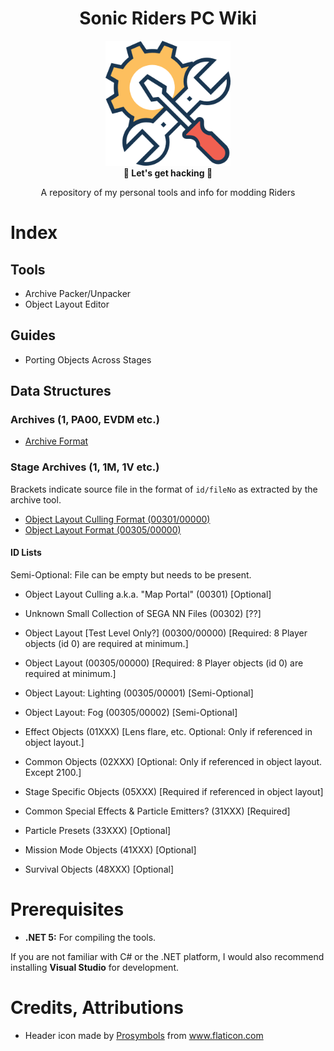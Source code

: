 <div align="center">
	<h1>Sonic Riders PC Wiki</h1>
	<img src="./Images/Icon.png" Width=200 /><br/>
	<strong>🎈 Let's get hacking 🎈</strong>
    <p>A repository of my personal tools and info for modding Riders</p>
</div>

# Index

## Tools

- Archive Packer/Unpacker
- Object Layout Editor

## Guides

- Porting Objects Across Stages

## Data Structures

### Archives (1, PA00, EVDM etc.)
- [Archive Format](./Templates/RidersPackMan.bt)

### Stage Archives (1, 1M, 1V etc.)
Brackets indicate source file in the format of `id/fileNo` as extracted by the archive tool.

- [Object Layout Culling Format (00301/00000)](./Templates/RidersObjectPortals.bt)
- [Object Layout Format (00305/00000)](./Templates/RidersObjectLayout.bt)

#### ID Lists
Semi-Optional: File can be empty but needs to be present.

- Object Layout Culling a.k.a. "Map Portal" (00301) [Optional]
- Unknown Small Collection of SEGA NN Files (00302) [??]
- Object Layout [Test Level Only?] (00300/00000) [Required: 8 Player objects (id 0) are required at minimum.]
- Object Layout (00305/00000) [Required: 8 Player objects (id 0) are required at minimum.]
- Object Layout: Lighting (00305/00001) [Semi-Optional]
- Object Layout: Fog (00305/00002) [Semi-Optional]
  
- Effect Objects (01XXX) [Lens flare, etc. Optional: Only if referenced in object layout.]
- Common Objects (02XXX) [Optional: Only if referenced in object layout. Except 2100.]
- Stage Specific Objects (05XXX) [Required if referenced in object layout]
- Common Special Effects & Particle Emitters? (31XXX) [Required]
- Particle Presets (33XXX) [Optional]
- Mission Mode Objects (41XXX) [Optional]
- Survival Objects (48XXX) [Optional]

# Prerequisites
- **.NET 5:** For compiling the tools.

If you are not familiar with C# or the .NET platform, I would also recommend installing **Visual Studio** for development.

# Credits, Attributions

- Header icon made by <a href="https://www.flaticon.com/authors/prosymbols" title="Prosymbols">Prosymbols</a> from <a href="https://www.flaticon.com/" title="Flaticon"> www.flaticon.com</a>